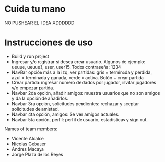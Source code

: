 # Cuida tu mano
NO PUSHEAR EL .IDEA XDDDDDD

# Instrucciones de uso

- Build y run project
- Ingresar y/o registrar si desea crear usuario. Algunos de ejemplo: ueuue, ueuue3, user, user15. Todos contraseña: 1234
- NavBar opción más a la izq, ver partidas: gris = terminada y perdida, azul = terminada y ganada, verde = activa. Botón + crear partida
- Crear partida: ingresar número de dados por jugador, invitar jugadores y/o empezar partida. 
- Navbar 2da opción, añadir amigos: muestra usuarios que no son amigos y da la opción de añadirlos.
- Navbar 3ra opción, solicitudes pendientes: rechazar y aceptar solicitudes de amistad.
- Navbar 4ta opción, amigos: Se ven amigos actuales.
- Navbar 5ta opción, perfil: perfil de usuario, estadisticas y sign out.

Names of team members: 
- Vicente Alcalde
- Nicolas Gebauer
- Andres Macaya
- Jorge Plaza de los Reyes
